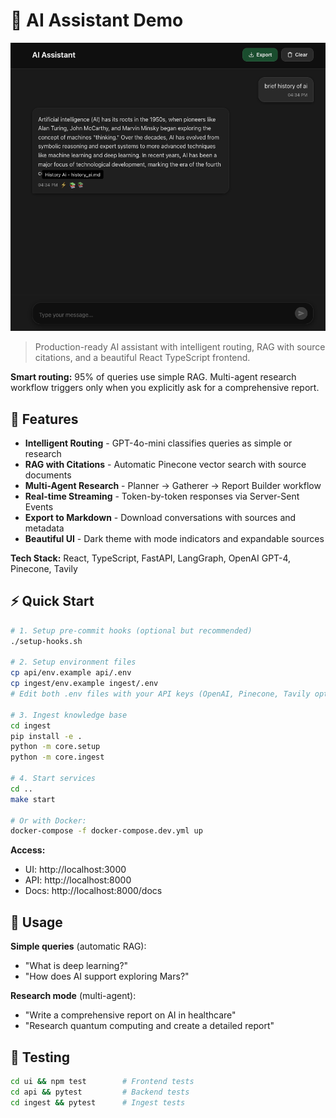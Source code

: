 # 🤖 AI Assistant Demo

![AI Assistant Demo](./docs/screenshot.png)

> Production-ready AI assistant with intelligent routing, RAG with source citations, and a beautiful React TypeScript frontend.

**Smart routing:** 95% of queries use simple RAG. Multi-agent research workflow triggers only when you explicitly ask for a comprehensive report.

## 🚀 Features

- **Intelligent Routing** - GPT-4o-mini classifies queries as simple or research
- **RAG with Citations** - Automatic Pinecone vector search with source documents
- **Multi-Agent Research** - Planner → Gatherer → Report Builder workflow
- **Real-time Streaming** - Token-by-token responses via Server-Sent Events
- **Export to Markdown** - Download conversations with sources and metadata
- **Beautiful UI** - Dark theme with mode indicators and expandable sources

**Tech Stack:** React, TypeScript, FastAPI, LangGraph, OpenAI GPT-4, Pinecone, Tavily

## ⚡ Quick Start

```bash
# 1. Setup pre-commit hooks (optional but recommended)
./setup-hooks.sh

# 2. Setup environment files
cp api/env.example api/.env
cp ingest/env.example ingest/.env
# Edit both .env files with your API keys (OpenAI, Pinecone, Tavily optional)

# 3. Ingest knowledge base
cd ingest
pip install -e .
python -m core.setup
python -m core.ingest

# 4. Start services
cd ..
make start

# Or with Docker:
docker-compose -f docker-compose.dev.yml up
```

**Access:**
- UI: http://localhost:3000
- API: http://localhost:8000
- Docs: http://localhost:8000/docs

## 📖 Usage

**Simple queries** (automatic RAG):
- "What is deep learning?"
- "How does AI support exploring Mars?"

**Research mode** (multi-agent):
- "Write a comprehensive report on AI in healthcare"
- "Research quantum computing and create a detailed report"

## 🧪 Testing

```bash
cd ui && npm test        # Frontend tests
cd api && pytest         # Backend tests
cd ingest && pytest      # Ingest tests
```
